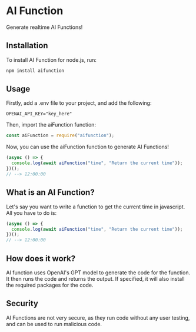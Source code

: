 # AI Function

Generate realtime AI Functions!

## Installation

To install AI Function for node.js, run:

```bash
npm install aifunction
```

## Usage

Firstly, add a .env file to your project, and add the following:

```
OPENAI_API_KEY="key_here"
```

Then, import the aiFunction function:

```javascript
const aiFunction = require("aifunction");
```

Now, you can use the aiFunction function to generate AI Functions!

```javascript
(async () => {
  console.log(await aiFunction("time", "Return the current time"));
})();
// --> 12:00:00
```

## What is an AI Function?

Let's say you want to write a function to get the current time in javascript. All you have to do is:

```javascript
(async () => {
  console.log(await aiFunction("time", "Return the current time"));
})();
// --> 12:00:00
```

## How does it work?

AI function uses OpenAI's GPT model to generate the code for the function. It then runs the code and returns the output. If specified, it will also install the required packages for the code.

## Security

AI Functions are not very secure, as they run code without any user testing, and can be used to run malicious code.
